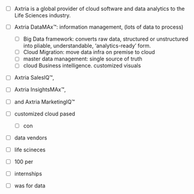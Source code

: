 - [ ] Axtria is a global provider of cloud software and data analytics to the Life Sciences industry. 

- [ ] Axtria DataMAx™: information management, (lots of data to process)
    - [ ] Big Data framework: converts raw data, structured or unstructured into pliable, understandable, ‘analytics-ready’ form.
    - [ ] Cloud Migration: move data infra on premise to cloud
    - [ ] master data management: single source of truth
    - [ ] cloud Business intelligence. customized visuals
- [ ] Axtria SalesIQ™, 
- [ ] Axtria InsightsMAx™,
- [ ] and Axtria MarketingIQ™

- [ ] customized  cloud pased
    - [ ] con
- [ ] data vendors

- [ ] life scineces
 - [ ] 100 per

- [ ] internships

- [ ] was for data